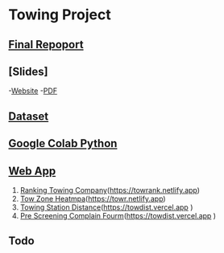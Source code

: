 # Towing Project
## [Final Repoport](Towing_Analysis_Final_Report.pdf)
## [Slides]
   -[Website](https://a1-3x.github.io/tow_analysis/)
   -[PDF](Tow_Slides_Final.pdf)
## [Dataset](datasetinfo.md)
## [Google Colab Python](googlecolab.md)


## [Web App](Webapp.md)
1. [Ranking Towing Company](ranking-app.md)(https://towrank.netlify.app)
2. [Tow Zone Heatmpa](towpuls.md)(https://towr.netlify.app)
3. [Towing Station Distance](tow-distance.md)(https://towdist.vercel.app )
4. [Pre Screening Complain Fourm](pre-screen.md)(https://towdist.vercel.app )
   


## Todo




